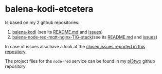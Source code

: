 # balena-kodi-etcetera

Is based on my 2 github repositories:

1. [balena-kodi](https://github.com/janvda/balena-kodi)
 (see its [README.md](https://github.com/janvda/balena-kodi/blob/master/README.md) and [issues](https://github.com/janvda/balena-kodi/issues))
2. [balena-node-red-mqtt-nginx-TIG-stack](https://github.com/janvda/balena-node-red-mqtt-nginx-TIG-stack)(see its [README.md](https://github.com/janvda/balena-node-red-mqtt-nginx-TIG-stack/blob/master/README.md) and [issues](https://github.com/janvda/balena-node-red-mqtt-nginx-TIG-stack/issues))

In case of issues also have a look at the [closed issues reported in this repository](https://github.com/janvda/balena-kodi-etcetera/issues?q=is%3Aissue+is%3Aclosed)

The project files for the `node-red` service can be found in my [pi3two](https://github.com/janvda/pi3two) github repository
